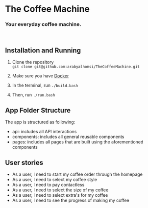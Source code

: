 # The Coffee Machine
### Your everyday coffee machine.
<br/>

## Installation and Running
1. Clone the repository   
`git clone git@github.com:arabyalhomsi/TheCoffeeMachine.git`

2. Make sure you have [Docker](https://docs.docker.com/get-docker/)

3. In the terminal, run `./build.bash`
4. Then, run `./run.bash` 

## App Folder Structure
The app is structured as following:
 - api: includes all API interactions
 - components: includes all general reusable components
 - pages: includes all pages that are built using the aforementioned components


## User stories
- As a user, I need to start my coffee order through the homepage
- As a user, I need to select my coffee style
- As a user, I need to pay contactless
- As a user, I need to select the size of my coffee
- As a user, I need to select extra's for my coffee
- As a user, I need to see the progress of making my coffee